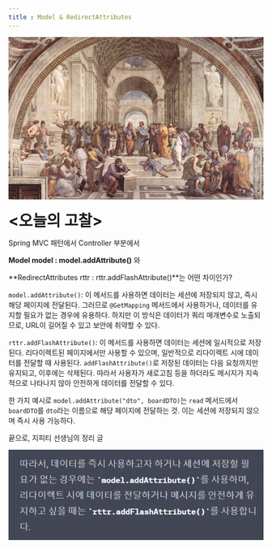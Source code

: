 ```yaml
---
title : Model & RedirectAttributes
---
```



![99A448405C1B6A0B06](../images/2023-08-04-spring/99A448405C1B6A0B06.jpg)

<span style="font-size: 30px;">**\<오늘의 고찰>**</span>

Spring MVC 패턴에서 Controller 부분에서

**Model model : model.addAttribute()** 와

 **RedirectAttributes rttr : rttr.addFlashAttribute()**는 어떤 차이인가? 

`model.addAttribute()`: 이 메서드를 사용하면 데이터는 세션에 저장되지 않고, 즉시 해당 페이지에 전달된다. 그러므로 `@GetMapping` 메서드에서 사용하거나, 데이터를 유지할 필요가 없는 경우에 유용하다. 하지만 이 방식은 데이터가 쿼리 매개변수로 노출되므로, URL이 길어질 수 있고 보안에 취약할 수 있다.

`rttr.addFlashAttribute()`: 이 메서드를 사용하면 데이터는 세션에 일시적으로 저장된다. 리다이렉트된 페이지에서만 사용할 수 있으며, 일반적으로 리다이렉트 시에 데이터를 전달할 때 사용된다. `addFlashAttribute()`로 저장된 데이터는 다음 요청까지만 유지되고, 이후에는 삭제된다. 따라서 사용자가 새로고침 등을 하더라도 메시지가 지속적으로 나타나지 않아 안전하게 데이터를 전달할 수 있다.

한 가지 예시로 `model.addAttribute("dto", boardDTO)`는 `read` 메서드에서 `boardDTO`를 `dto`라는 이름으로 해당 페이지에 전달하는 것. 이는 세션에 저장되지 않으며 즉시 사용 가능하다.

끝으로, 지피티 선생님의 정리 글

![image-20230804003518166](../images/2023-08-04-spring/image-20230804003518166.png)

